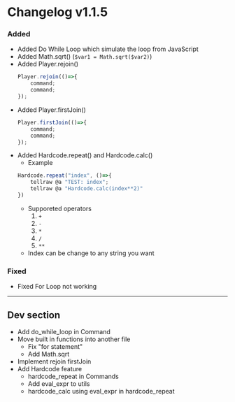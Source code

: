 # Changelog v1.1.5

### Added
- Added Do While Loop which simulate the loop from JavaScript
- Added Math.sqrt() (`$var1 = Math.sqrt($var2)`)
- Added Player.rejoin()
    ```js
    Player.rejoin(()=>{
        command;
        command;
    });
    ```
- Added Player.firstJoin()
    ```js
    Player.firstJoin(()=>{
        command;
        command;
    });
    ```
- Added Hardcode.repeat() and Hardcode.calc()
    - Example
    ```js
    Hardcode.repeat("index", ()=>{
        tellraw @a "TEST: index";
        tellraw @a "Hardcode.calc(index**2)"
    })
    ```
    - Supporeted operators
        1. `+`
        1. `-`
        1. `*`
        1. `/`
        1. `**`
    - Index can be change to any string you want

### Fixed
- Fixed For Loop not working

---

## Dev section

- Add do_while_loop in Command
- Move built in functions into another file
    - Fix "for statement"
    - Add Math.sqrt
- Implement rejoin firstJoin
- Add Hardcode feature
    - hardcode_repeat in Commands
    - Add eval_expr to utils
    - hardcode_calc using eval_expr in hardcode_repeat